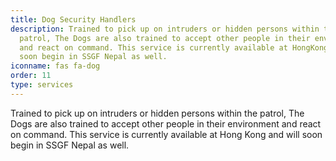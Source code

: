 ```yaml
---
title: Dog Security Handlers
description: Trained to pick up on intruders or hidden persons within the
  patrol, The Dogs are also trained to accept other people in their environment
  and react on command. This service is currently available at HongKong and will
  soon begin in SSGF Nepal as well.
iconname: fas fa-dog
order: 11
type: services
---
```

Trained to pick up on intruders or hidden persons within the patrol, The Dogs are also trained to accept other people in their environment and react on command. This service is currently available at Hong Kong and will soon begin in SSGF Nepal as well.